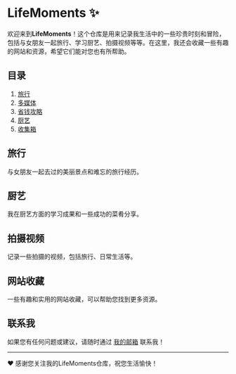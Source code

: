 # LifeMoments :sparkles:

欢迎来到**LifeMoments**！这个仓库是用来记录我生活中的一些珍贵时刻和冒险，包括与女朋友一起旅行、学习厨艺、拍摄视频等等。在这里，我还会收藏一些有趣的网站和资源，希望它们能对您也有所帮助。

## 目录

1. [旅行](./travel/README.md)
2. [多媒体](./media/README.md)
5. [省钱攻略](./savings_strategies.md)
2. [厨艺](./cooking.md)
9. [收集箱](./box/收集箱_README.md)

## 旅行

与女朋友一起去过的美丽景点和难忘的旅行经历。

## 厨艺

我在厨艺方面的学习成果和一些成功的菜肴分享。

## 拍摄视频

记录一些拍摄的视频，包括旅行、日常生活等。

## 网站收藏

一些有趣和实用的网站收藏，可以帮助您找到更多资源。

## 联系我

如果您有任何问题或建议，请随时通过 [我的邮箱](mailto:szqworking@gmail.com) 联系我！

---

:heart: 感谢您关注我的LifeMoments仓库，祝您生活愉快！
